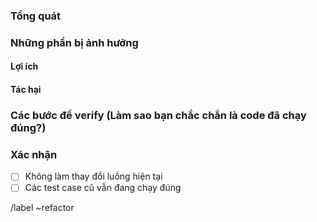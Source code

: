 ### Tổng quát

[//]: # (Mô tả tổng quát về refactor, nếu không refactor thì làm sao?)

### Những phần bị ảnh hưởng

[//]: # (Những phần bị ảnh hưởng)

#### Lợi ích

[//]: # (Sau khi refactor thì cải thiện được tới mức nào)

#### Tác hại

[//]: # (Áp dụng refactor này có gây ra ảnh hưởng gì không có lợi không?)

### Các bước để verify (Làm sao bạn chắc chắn là code đã chạy đúng?)

[//]: # (Verify Step by step)

### Xác nhận

- [ ] Không làm thay đổi luồng hiện tại
- [ ] Các test case cũ vẫn đang chạy đúng

/label ~refactor